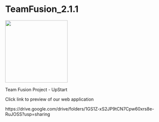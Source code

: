 # TeamFusion_2.1.1
<img style="height:200px;width:200px;" src="https://github.com/tanmaytare/TeamFusion_2.1.1/assets/136163415/d0b1fa41-7e99-4413-b03b-7d247c1038eb" alt="">
<p>Team Fusion Project - UpStart</p>
<p>Click link to preview of our web application</p>
https://drive.google.com/drive/folders/1GS1Z-xS2JP9tCN7Cpw60xrs8e-RuJOSS?usp=sharing

